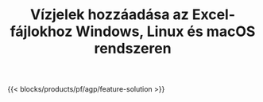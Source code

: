 ﻿---
title: Vízjelek hozzáadása az Excel-fájlokhoz Windows, Linux és macOS rendszeren 
url: /hu/watermark
description: Ingyenes alkalmazás és API-k kép- vagy szöveges vízjelek hozzáadásához XLS, XLSX és ODS fájlokhoz
---
{{< blocks/products/pf/agp/feature-solution >}} 


